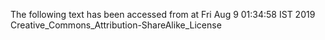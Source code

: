 The following text has been accessed from at Fri Aug 9 01:34:58 IST 2019
Creative_Commons_Attribution-ShareAlike_License
